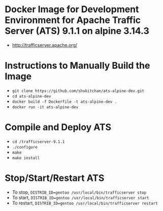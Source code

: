 Docker Image for Development Environment for Apache Traffic Server (ATS) 9.1.1 on alpine 3.14.3
====
 - http://trafficserver.apache.org/

Instructions to Manually Build the Image
====
 - `git clone https://github.com/shukitchan/ats-alpine-dev.git`
 - `cd ats-alpine-dev`
 - `docker build -f Dockerfile -t ats-alpine-dev .`
 - `docker run -it ats-alpine-dev`

Compile and Deploy ATS
====
 - `cd /trafficserver-9.1.1`
 - `./configure`
 - `make`
 - `make install`

Stop/Start/Restart ATS
====
 - To stop, `DISTRIB_ID=gentoo /usr/local/bin/trafficserver stop`
 - To start, `DISTRIB_ID=gentoo /usr/local/bin/trafficserver start`
 - To restart, `DISTRIB_ID=gentoo /usr/local/bin/trafficserver restart`
